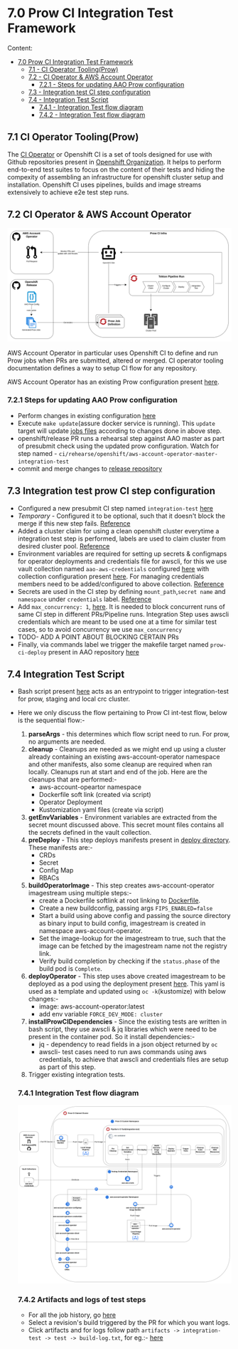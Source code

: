 # 7.0 Prow CI Integration Test Framework

Content:

- [7.0 Prow CI Integration Test Framework](#70-prow-ci-integration-test-framework)
  - [7.1 - CI Operator Tooling(Prow)](#71-ci-operator-toolingprow)
  - [7.2 - CI Operator & AWS Account Operator](#72-ci-operator--aws-account-operator)
    - [7.2.1 - Steps for updating AAO Prow configuration](#721-steps-for-updating-aao-prow-configuration)
  - [7.3 - Integration test CI step configuration](#73-integration-test-prow-ci-step-configuration)
  - [7.4 - Integration Test Script](#74-integration-test-script)
    - [7.4.1 - Integration Test flow diagram](#741-integration-test-flow-diagram)
    - [7.4.2 - Integration Test flow diagram](#742-artifacts-and-logs-of-test-steps)

## 7.1 CI Operator Tooling(Prow)

The [CI Operator](https://docs.ci.openshift.org/docs/architecture/ci-operator/) or Openshift CI is a set of tools designed for use with Github repositories present in [Openshift Organization](https://github.com/openshift). It helps to perform end-to-end test suites to focus on the content of their tests and hiding the compexity of assembling an infrastructure for openshift cluster setup and installation. Openshift CI uses pipelines, builds and image streams extensively to achieve e2e test step runs.

## 7.2 CI Operator & AWS Account Operator

![Openshift CI Flow Diagram](/docs/images/prow-CI.png)

AWS Account Operator in particular uses Openshift CI to define and run Prow jobs when PRs are submitted, altered or merged. CI operator tooling documentation defines a way to setup CI flow for any repository.

AWS Account Operator has an existing Prow configuration present [here](https://github.com/openshift/release/blob/master/ci-operator/config/openshift/aws-account-operator/openshift-aws-account-operator-master.yaml).
  
### 7.2.1 Steps for updating AAO Prow configuration
  - Perform changes in existing configuration [here](https://github.com/openshift/release/blob/master/ci-operator/config/openshift/aws-account-operator/openshift-aws-account-operator-master.yaml)
  - Execute `make update`(assure docker service is running). This `update` target will update [jobs files](https://github.com/openshift/release/blob/master/ci-operator/config/openshift/aws-account-operator/openshift-aws-account-operator-master.yaml) according to changes done in above step.
  - openshift/release PR runs a rehearsal step against AAO master as part of presubmit check using the updated prow configuration. Watch for step named - `ci/rehearse/openshift/aws-account-operator-master-integration-test`
  - commit and merge changes to [release repository](https://github.com/openshift/release)

## 7.3 Integration test prow CI step configuration
  - Configured a new presubmit CI step named `integration-test` [here](https://github.com/openshift/release/blob/master/ci-operator/config/openshift/aws-account-operator/openshift-aws-account-operator-master.yaml)
  - *Temporary* - Configured it to be optional, such that it doesn't block the merge if this new step fails. [Reference](https://docs.ci.openshift.org/docs/architecture/ci-operator/#pre-submit-tests)
  - Added a cluster claim for using a clean openshift cluster everytime a integration test step is performed, labels are used to claim cluster from desired cluster pool. [Reference](https://docs.ci.openshift.org/docs/how-tos/cluster-claim/#use-the-cluster-pool-from-a-ci-job)
  - Environment variables are required for setting up secrets & configmaps for operator deployments and credentials file for awscli, for this we use vault collection named `aao-aws-credentials` configured [here](https://vault.ci.openshift.org/ui/vault/secrets/kv/list/selfservice/aao-aws-credentials/) with collection configuration present [here](https://selfservice.vault.ci.openshift.org/secretcollection?ui=true). For managing credentials members need to be added/configured to above collection. [Reference](https://docs.ci.openshift.org/docs/how-tos/adding-a-new-secret-to-ci/)
  - Secrets are used in the CI step by defining `mount_path`,`secret name`  and `namespace` under `credentials` label. [Reference](https://docs.ci.openshift.org/docs/architecture/step-registry/#injecting-custom-credentials)
  - Add `max_concurrency: 1`, [here](https://github.com/openshift/release/blob/master/ci-operator/jobs/openshift/aws-account-operator/openshift-aws-account-operator-master-presubmits.yaml). It is needed to block concurrent runs of same CI step in different PRs/Pipeline runs.
  Integration Step uses awscli credentials which are meant to be used one at a time for similar test cases, so to avoid concurrency we use `max_concurrency`
  - TODO- ADD A POINT ABOUT BLOCKING CERTAIN PRs
  - Finally, via commands label we trigger the makefile target named `prow-ci-deploy` present in AAO repository [here](https://github.com/openshift/aws-account-operator/blob/master/Makefile)

## 7.4 Integration Test Script
  - Bash script present [here](/hack/scripts/prow-ci-operator-deploy.sh) acts as an entrypoint to trigger integration-test for prow, staging and local crc cluster.
  - Here we only discuss the flow pertaining to Prow CI int-test flow, below is the sequential flow:-
    1. **parseArgs** - this determines which flow script need to run. For prow, no arguments are needed.
    2. **cleanup** - Cleanups are needed as we might end up using a cluster already containing an existing aws-account-operator namespace and other manifests, also some cleanup are required when ran locally. Cleanups run at start and end of the job. Here are the cleanups that are performed:-
        - aws-account-opeartor namespace
        - Dockerfile soft link (created via script)
        - Operator Deployment
        - Kustomization yaml files (create via script)
    3. **getEnvVariables** - Environment variables are extracted from the secret mount discussed above. This secret mount files contains all the secrets defined in the vault collection.
    4. **preDeploy** - This step deploys manifests present in [deploy directory](/deploy). These manifests are:-
        - CRDs
        - Secret
        - Config Map
        - RBACs
    5. **buildOperatorImage** - This step creates aws-account-operator imagestream using multiple steps:-
        - create a Dockerfile softlink at root linking to [Dockerfile](/build/Dockerfile).
        - Create a new buildconfig, passing args `FIPS_ENABLED=false`
        - Start a build using above config and passing the source directory as binary input to build config, imagestream is created in namespace aws-account-operator.
        - Set the image-lookup for the imagestream to true, such that the image can be fetched by the imagestream name not the registry link.
        - Verify build completion by checking if the `status.phase` of the build pod is `Complete`.
    6. **deployOperator** - This step uses above created imagestream to be deployed as a pod using the deployment present [here](/deploy//operator.yaml). This yaml is used as a template and updated using `oc -k`(kustomize) with below changes:-
        - image: aws-account-operator:latest
        - add env variable `FORCE_DEV_MODE: cluster`
    7. **installProwCIDependencies** - Since the existing tests are written in bash script, they use awscli & jq libraries which were need to be present in the container pod. So it install dependencies:-
        - jq - dependency to read fields in a json object returned by `oc`
        - awscli- test cases need to run aws commands using aws credentials, to achieve that awscli and credentials files are setup as part of this step.
    8. Trigger existing integration tests.

    ### 7.4.1 Integration Test flow diagram
    ![Openshift CI Flow Diagram](./images/aao-integration-test.png)

    ### 7.4.2 Artifacts and logs of test steps
    - For all the job history, go [here](https://prow.ci.openshift.org/job-history/gs/origin-ci-test/pr-logs/directory/pull-ci-openshift-aws-account-operator-master-integration-test)
    - Select a revision's build triggered by the PR for which you want logs.
    - Click artifacts and for logs follow path `artifacts -> integration-test -> test -> build-log.txt`, for eg.:- [here](https://gcsweb-ci.apps.ci.l2s4.p1.openshiftapps.com/gcs/origin-ci-test/pr-logs/pull/openshift_aws-account-operator/709/pull-ci-openshift-aws-account-operator-master-integration-test/1554383241438302208/artifacts/integration-test/test/build-log.txt)
